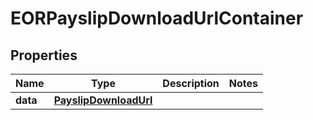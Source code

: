 

# EORPayslipDownloadUrlContainer


## Properties

| Name | Type | Description | Notes |
|------------ | ------------- | ------------- | -------------|
|**data** | [**PayslipDownloadUrl**](PayslipDownloadUrl.md) |  |  |



